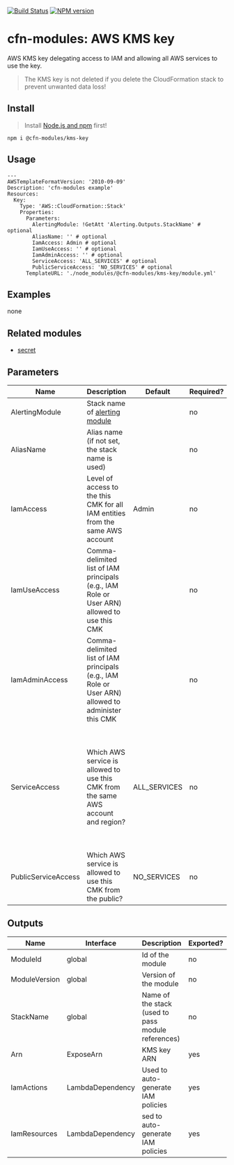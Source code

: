 [![Build Status](https://travis-ci.org/cfn-modules/kms-key.svg?branch=master)](https://travis-ci.org/cfn-modules/kms-key)
[![NPM version](https://img.shields.io/npm/v/@cfn-modules/kms-key.svg)](https://www.npmjs.com/package/@cfn-modules/kms-key)

# cfn-modules: AWS KMS key

AWS KMS key delegating access to IAM and allowing all AWS services to use the key.

> The KMS key is not deleted if you delete the CloudFormation stack to prevent unwanted data loss!

## Install

> Install [Node.js and npm](https://nodejs.org/) first!

```
npm i @cfn-modules/kms-key
```

## Usage

```
---
AWSTemplateFormatVersion: '2010-09-09'
Description: 'cfn-modules example'
Resources:
  Key:
    Type: 'AWS::CloudFormation::Stack'
    Properties:
      Parameters:
        AlertingModule: !GetAtt 'Alerting.Outputs.StackName' # optional
        AliasName: '' # optional
        IamAccess: Admin # optional
        IamUseAccess: '' # optional
        IamAdminAccess: '' # optional
        ServiceAccess: 'ALL_SERVICES' # optional
        PublicServiceAccess: 'NO_SERVICES' # optional
      TemplateURL: './node_modules/@cfn-modules/kms-key/module.yml'
```

## Examples

none

## Related modules

* [secret](https://github.com/cfn-modules/secret)

## Parameters

<table>
  <thead>
    <tr>
      <th>Name</th>
      <th>Description</th>
      <th>Default</th>
      <th>Required?</th>
      <th>Allowed values</th>
    </tr>
  </thead>
  <tbody>
    <tr>
      <td>AlertingModule</td>
      <td>Stack name of <a href="https://www.npmjs.com/package/@cfn-modules/alerting">alerting module</a></td>
      <td></td>
      <td>no</td>
      <td></td>
    </tr>
    <tr>
      <td>AliasName</td>
      <td>Alias name (if not set, the stack name is used)</td>
      <td></td>
      <td>no</td>
      <td></td>
    </tr>
    <tr>
      <td>IamAccess</td>
      <td>Level of access to the this CMK for all IAM entities from the same AWS account</td>
      <td>Admin</td>
      <td>no</td>
      <td>[Read, Use, Admin]</td>
    </tr>
    <tr>
      <td>IamUseAccess</td>
      <td>Comma-delimited list of IAM principals (e.g., IAM Role or User ARN) allowed to use this CMK</td>
      <td></td>
      <td>no</td>
      <td></td>
    </tr>
    <tr>
      <td>IamAdminAccess</td>
      <td>Comma-delimited list of IAM principals (e.g., IAM Role or User ARN) allowed to administer this CMK</td>
      <td></td>
      <td>no</td>
      <td></td>
    </tr>
    <tr>
      <td>ServiceAccess</td>
      <td>Which AWS service is allowed to use this CMK from the same AWS account and region?</td>
      <td>ALL_SERVICES</td>
      <td>no</td>
      <td>[NO_SERVICES, ALL_SERVICES, connect, dms, ssm, ec2, elasticfilesystem, es, kinesis, kinesisvideo, lambda, lex, redshift, rds, secretsmanager, ses, s3, importexport, sqs, workmail, workspaces]</td>
    </tr>
    <tr>
      <td>PublicServiceAccess</td>
      <td>Which AWS service is allowed to use this CMK from the public?</td>
      <td>NO_SERVICES</td>
      <td>no</td>
      <td>[NO_SERVICES, s3]</td>
    </tr>
  </tbody>
</table>

## Outputs

<table>
  <thead>
    <tr>
      <th>Name</th>
      <th>Interface</th>
      <th>Description</th>
      <th>Exported?</th>
    </tr>
  </thead>
  <tbody>
    <tr>
      <td>ModuleId</td>
      <td>global</td>
      <td>Id of the module</td>
      <td>no</td>
    </tr>
    <tr>
      <td>ModuleVersion</td>
      <td>global</td>
      <td>Version of the module</td>
      <td>no</td>
    </tr>
    <tr>
      <td>StackName</td>
      <td>global</td>
      <td>Name of the stack (used to pass module references)</td>
      <td>no</td>
    </tr>
    <tr>
      <td>Arn</td>
      <td>ExposeArn</td>
      <td>KMS key ARN</td>
      <td>yes</td>
    </tr>
    <tr>
      <td>IamActions</td>
      <td>LambdaDependency</td>
      <td>Used to auto-generate IAM policies</td>
      <td>yes</td>
    </tr>
    <tr>
      <td>IamResources</td>
      <td>LambdaDependency</td>
      <td>sed to auto-generate IAM policies</td>
      <td>yes</td>
    </tr>
  </tbody>
</table>
